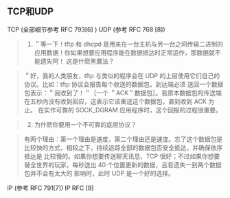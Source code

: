 ## TCP和UDP

TCP (全部细节参考 RFC 793[6] )
UDP (参考  RFC 768 [8])
> 1. ＂等一下！tftp 和 dhcpd 是用来在一台主机与另一台之间传输二进制的应用数据！你如果想要应用程序能在数据抵达时正常运作，那数据就不能遗失阿！
> 这是什麽黑魔法？

>＂好，我的人类朋友，tftp 与类似的程序会在 UDP 的上层使用它们自己的协议。比如：tftp 协议会报告每个收送的数据包，到达端必须
送回一个数据包表示：＂我收到了！＂［一个 ＂ACK＂数据包］。若原本数据包的传送端在五秒内没有收到回应，这表示它该重送这个数据包，直到收到 ACK 为止。
在实作可靠的 SOCK_DGRAM 应用程序时，这个回报的过程很重要。

> 2. 为什麽你要用一个不可靠的底层协议？

> 有两个理由：第一个理由是速度，第二个理由还是速度。忘了这个数据包是比较快的方式，相较之下，持续追踪全部的数据包否安全抵达，并确保依序抵达是
比较慢的。如果你想要传送聊天讯息，TCP 很好；不过如果你想要替全世界的玩家，每秒送出 40 个位置更新的数据，且若遗失一到两个数据包并不会有太大的
影响时，此时 UDP 是一个好的选择。

IP (参考 RFC 791[7])
 IP RFC [9]



